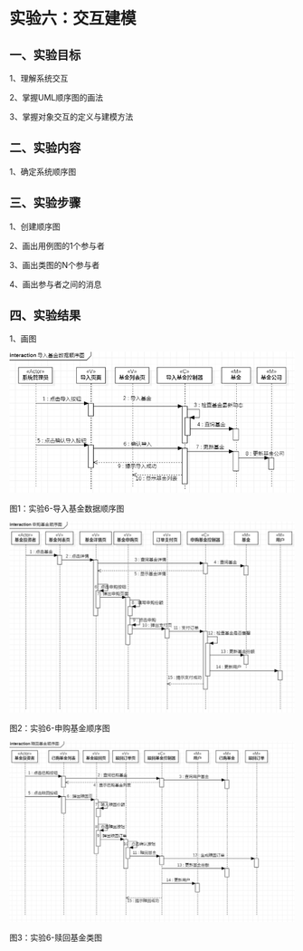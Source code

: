 # 实验六：交互建模

## 一、实验目标
1、理解系统交互

2、掌握UML顺序图的画法

3、掌握对象交互的定义与建模方法

## 二、实验内容
1、确定系统顺序图

## 三、实验步骤
1、创建顺序图

2、画出用例图的1个参与者

3、画出类图的N个参与者

4、画出参与者之间的消息

## 四、实验结果
1、画图

![导入基金数据顺序图](./model06-01.png)

图1：实验6-导入基金数据顺序图



![申购基金顺序图](./model06-02.png)

图2：实验6-申购基金顺序图



![赎回基金类图](./model06-03.png)

图3：实验6-赎回基金类图